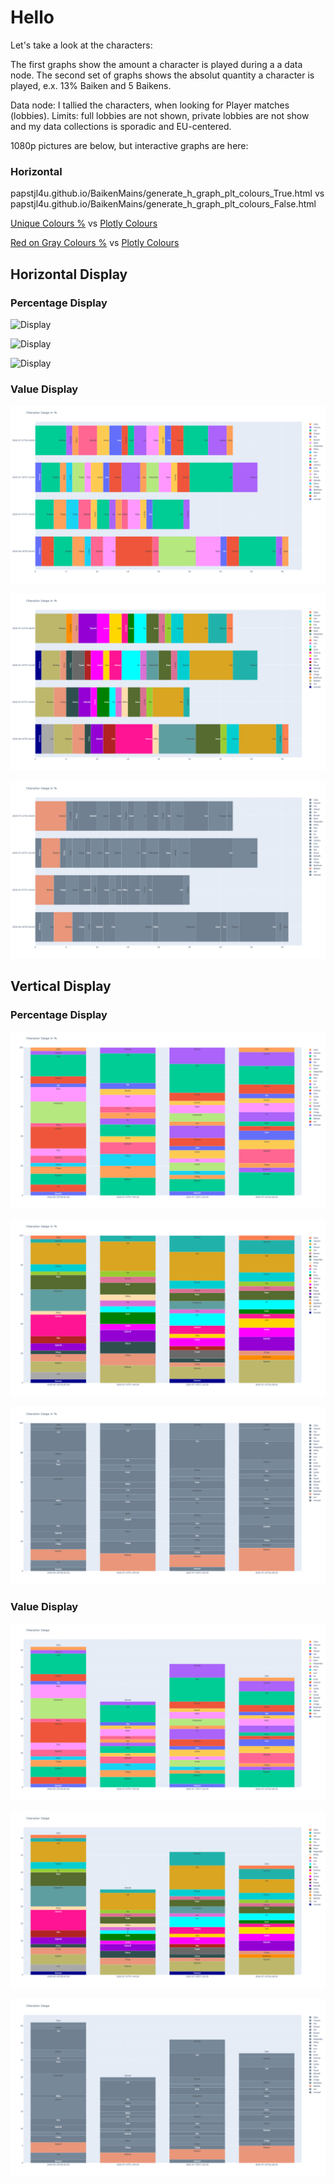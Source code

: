 # **Hello**

Let's take a look at the characters:

The first graphs show the amount a character is played during a a data node. The second set of graphs shows the absolut quantity a character is played, e.x. 13% Baiken and 5 Baikens.

Data node: I tallied the characters, when looking for Player matches (lobbies). Limits: full lobbies are not shown, private lobbies are not show and my data collections is sporadic and EU-centered.

1080p pictures are below, but interactive graphs are here:

### Horizontal

papstjl4u.github.io/BaikenMains/generate_h_graph_plt_colours_True.html vs papstjl4u.github.io/BaikenMains/generate_h_graph_plt_colours_False.html


[Unique Colours %](papstjl4u.github.io/BaikenMains/generate_h_graph_unique_colours_True.html) vs [Plotly Colours](papstjl4u.github.io/BaikenMains/generate_h_graph_unique_colours_False.html)


[Red on Gray Colours %](papstjl4u.github.io/BaikenMains/generate_h_graph_red_on_gray_True.html) vs [Plotly Colours](papstjl4u.github.io/BaikenMains/generate_h_graph_red_on_gray_colours_False.html)

## Horizontal Display


### Percentage Display

![Display](papstjl4u.github.io/BaikenMains/generate_h_graph_plt_colours_True.png)

![Display](papstjl4u.github.io/BaikenMains/generate_h_graph_unique_colours_True.png)

![Display](papstjl4u.github.io/BaikenMains/generate_h_graph_red_on_gray_True.png)

### Value Display

![Display](https://github.com/PapstJL4U/BaikenMains/blob/master/docs/generate_h_graph_plt_colours_False.png)

![Display](https://github.com/PapstJL4U/BaikenMains/blob/master/docs/generate_h_graph_unique_colours_False.png)

![Display](https://github.com/PapstJL4U/BaikenMains/blob/master/docs/generate_h_graph_red_on_gray_False.png)


## Vertical Display

### Percentage Display

![Display](https://github.com/PapstJL4U/BaikenMains/blob/master/docs/generate_v_graph_plt_colours_True.png)

![Display](https://github.com/PapstJL4U/BaikenMains/blob/master/docs/generate_v_graph_unique_colours_True.png)

![Display](https://github.com/PapstJL4U/BaikenMains/blob/master/docs/generate_v_graph_red_on_gray_True.png)

### Value Display

![Display](https://github.com/PapstJL4U/BaikenMains/blob/master/docs/generate_v_graph_plt_colours_False.png)

![Display](https://github.com/PapstJL4U/BaikenMains/blob/master/docs/generate_v_graph_unique_colours_False.png)

![Display](https://github.com/PapstJL4U/BaikenMains/blob/master/docs/generate_v_graph_red_on_gray_False.png)
